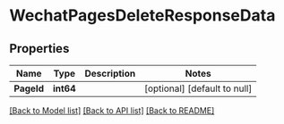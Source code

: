 # WechatPagesDeleteResponseData

## Properties
Name | Type | Description | Notes
------------ | ------------- | ------------- | -------------
**PageId** | **int64** |  | [optional] [default to null]

[[Back to Model list]](../README.md#documentation-for-models) [[Back to API list]](../README.md#documentation-for-api-endpoints) [[Back to README]](../README.md)


